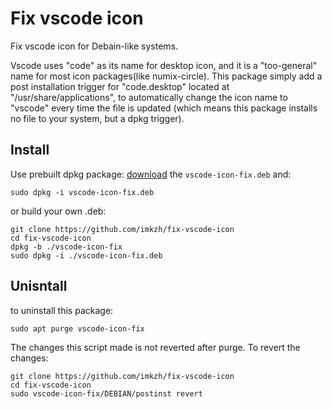 # Fix vscode icon
Fix vscode icon for Debain-like systems.

Vscode uses "code" as its name for desktop icon, and it is a "too-general" name for most icon packages(like numix-circle). 
This package simply add a post installation trigger for "code.desktop" located at "/usr/share/applications", to automatically 
change the icon name to "vscode" every time the file is updated (which means this package installs no file to your system, 
but a dpkg trigger). 

## Install

Use prebuilt dpkg package: [download](https://github.com/imkzh/fix-vscode-icon/releases/tag/1.3.1-1) the `vscode-icon-fix.deb` and:

    sudo dpkg -i vscode-icon-fix.deb

or build your own .deb:

    git clone https://github.com/imkzh/fix-vscode-icon
    cd fix-vscode-icon
    dpkg -b ./vscode-icon-fix
    sudo dpkg -i ./vscode-icon-fix.deb
 
## Unisntall

to uninstall this package:
    
    sudo apt purge vscode-icon-fix
    
The changes this script made is not reverted after purge.
To revert the changes:

    git clone https://github.com/imkzh/fix-vscode-icon
    cd fix-vscode-icon
    sudo vscode-icon-fix/DEBIAN/postinst revert


